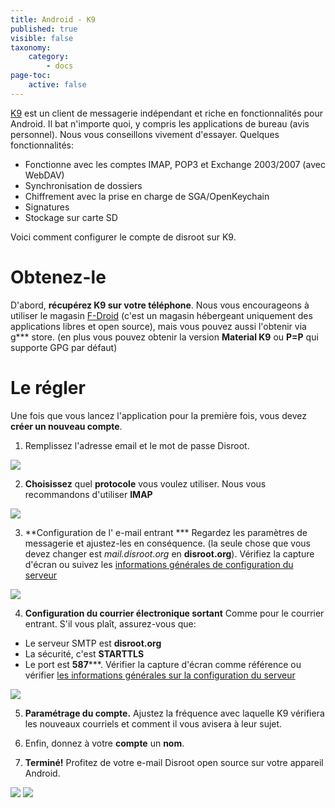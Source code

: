 ```yaml
---
title: Android - K9
published: true
visible: false
taxonomy:
    category:
        - docs
page-toc:
    active: false
---
```


[K9](https://en.wikipedia.org/wiki/K-9_Mail) est un client de messagerie indépendant et riche en fonctionnalités pour Android. Il bat n'importe quoi, y compris les applications de bureau (avis personnel). Nous vous conseillons vivement d'essayer. Quelques fonctionnalités:
- Fonctionne avec les comptes IMAP, POP3 et Exchange 2003/2007 (avec WebDAV)
- Synchronisation de dossiers
- Chiffrement avec la prise en charge de SGA/OpenKeychain
- Signatures
- Stockage sur carte SD

Voici comment configurer le compte de disroot sur K9.

# Obtenez-le
D'abord, **récupérez K9 sur votre téléphone**. Nous vous encourageons à utiliser le magasin [F-Droid](https://f-droid.org/) (c'est un magasin hébergeant uniquement des applications libres et open source), mais vous pouvez aussi l'obtenir via g*** store. (en plus vous pouvez obtenir la version **Material K9** ou **P=P** qui supporte GPG par défaut)
# Le régler
Une fois que vous lancez l'application pour la première fois, vous devez **créer un nouveau compte**.
1. Remplissez l'adresse email et le mot de passe Disroot.

![](en/android-k9_1.png)

2. **Choisissez** quel **protocole** vous voulez utiliser. Nous vous recommandons d'utiliser **IMAP**

![](en/android-k9_2.png)

3. **Configuration de l' e-mail entrant ***
Regardez les paramètres de messagerie et ajustez-les en conséquence. (la seule chose que vous devez changer est *mail.disroot.org* en **disroot.org**). Vérifiez la capture d'écran ou suivez les [informations générales de configuration du serveur](/tutorials/email/settings)

![](en/android-k9_3.png)

4. **Configuration du courrier électronique sortant**
Comme pour le courrier entrant. S'il vous plaît, assurez-vous que:
 - Le serveur SMTP est **disroot.org**
 - La sécurité, c'est **STARTTLS**
 - Le port est **587*****.
Vérifier la capture d'écran comme référence ou vérifier [les informations générales sur la configuration du serveur](/tutorials/email/settings)

![](en/android-k9_4.png)

5. **Paramétrage du compte.**
Ajustez la fréquence avec laquelle K9 vérifiera les nouveaux courriels et comment il vous avisera à leur sujet.

6. Enfin, donnez à votre **compte** un **nom**.

7. **Terminé!**
Profitez de votre e-mail Disroot open source sur votre appareil Android.

![](en/android-k9_5.png) ![](en/android-k9_6.png)
